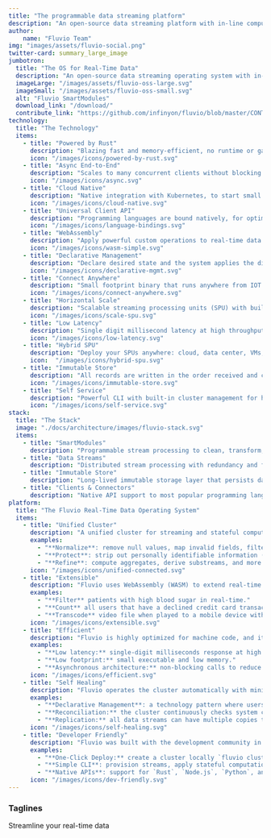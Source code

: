 ```yaml
---
title: "The programmable data streaming platform"
description: "An open-source data streaming platform with in-line computation capabilities. Use SmartModules to upload your custom logic and modify data as it moves over the network."
author:
    name: "Fluvio Team"
img: "images/assets/fluvio-social.png"
twitter-card: summary_large_image
jumbotron:
  title: "The OS for Real-Time Data"
  description: "An open-source data streaming operating system with in-line transformation capabilities. Apply your [SmartModules](/docs/smartmodules/overview) to aggregate, correlate, and transform data records in real-time."
  imageLarge: "/images/assets/fluvio-oss-large.svg"
  imageSmall: "/images/assets/fluvio-oss-small.svg"
  alt: "Fluvio SmartModules"
  download_link: "/download/"
  contribute_link: "https://github.com/infinyon/fluvio/blob/master/CONTRIBUTING.md"
technology:
  title: "The Technology"
  items:
    - title: "Powered by Rust"
      description: "Blazing fast and memory-efficient, no runtime or garbage collector."
      icon: "/images/icons/powered-by-rust.svg"
    - title: "Async End-to-End"
      description: "Scales to many concurrent clients without blocking threads."
      icon: "/images/icons/async.svg"
    - title: "Cloud Native"
      description: "Native integration with Kubernetes, to start small and scale on demand."
      icon: "/images/icons/cloud-native.svg"
    - title: "Universal Client API"
      description: "Programming languages are bound natively, for optimal performance."
      icon: "/images/icons/language-bindings.svg"
    - title: "WebAssembly"
      description: "Apply powerful custom operations to real-time data streaming."
      icon: "/images/icons/wasm-simple.svg"
    - title: "Declarative Management"
      description: "Declare desired state and the system applies the difference."
      icon: "/images/icons/declarative-mgmt.svg"
    - title: "Connect Anywhere"
      description: "Small footprint binary that runs anywhere from IOT device to multi-core servers."
      icon: "/images/icons/connect-anywhere.svg"
    - title: "Horizontal Scale"
      description: "Scalable streaming processing units (SPU) with built-in replicas, partitions and failover."
      icon: "/images/icons/scale-spu.svg"
    - title: "Low Latency"
      description: "Single digit millisecond latency at high throughput and consistent variance up to p99."
      icon: "/images/icons/low-latency.svg"
    - title: "Hybrid SPU"
      description: "Deploy your SPUs anywhere: cloud, data center, VMs, desktop, etc."
      icon:  "/images/icons/hybrid-spu.svg"
    - title: "Immutable Store"
      description: "All records are written in the order received and cannot be altered."
      icon: "/images/icons/immutable-store.svg"
    - title: "Self Service"
      description: "Powerful CLI with built-in cluster management for hands-off operations."
      icon: "/images/icons/self-service.svg"
stack:
  title: "The Stack"
  image: "./docs/architecture/images/fluvio-stack.svg"
  items:
    - title: "SmartModules"
      description: "Programmable stream processing to clean, transform, correlate, and derive insights from data in real-time."
    - title: "Data Streams"
      description: "Distributed stream processing with redundancy and failover to prevent data loss and minimize downtime."
    - title: "Immutable Store"
      description: "Long-lived immutable storage layer that persists data without compromising latency."
    - title: "Clients & Connectors"
      description: "Native API support to most popular programming languages & connector catalog (in preview)."
platform:
  title: "The Fluvio Real-Time Data Operating System"
  items:
    - title: "Unified Cluster"
      description: "A unified cluster for streaming and stateful computation minimizes delay, reduces operational complexity, and boosts security. When streaming and stateful computation are combined, it sets the foundation for a new class of real-time streaming use cases unique to Fluvio. For example:"
      examples:
        - "**Normalize**: remove null values, map invalid fields, filter out records, and more."
        - "**Protect**: strip out personally identifiable information (PII), and encrypt fields."
        - "**Refine**: compute aggregates, derive substreams, and more."
      icon: "/images/icons/unified-connected.svg"
    - title: "Extensible"
      description: "Fluvio uses WebAssembly (WASM) to extend real-time stateful computation to a countless number of use cases. Custom modules are loaded dynamically and applied to any number of data streams. For example:"
      examples:
        - "**Filter** patients with high blood sugar in real-time."
        - "**Count** all users that have a declined credit card transactions."
        - "**Transcode** video file when played to a mobile device with insufficient network bandwidth."
      icon: "/images/icons/extensible.svg"
    - title: "Efficient"
      description: "Fluvio is highly optimized for machine code, and it does not require a virtual machine or garbage collection. It can scale from IOT devices such as Raspberry Pi to multi-core servers."
      examples:
        - "**Low latency:** single-digit milliseconds response at high throughput and consistent variance."
        - "**Low footprint:** small executable and low memory."
        - "**Asynchronous architecture:** non-blocking calls to reduce latency and scale to a large number of concurrent streams."
      icon: "/images/icons/efficient.svg"
    - title: "Self Healing"
      description: "Fluvio operates the cluster automatically with minimum human intervention. The platform implements self-healing by combining a variety of technologies:"
      examples:
        - "**Declarative Management**: a technology pattern where users declare intent and the system provisions resources as they become available."
        - "**Reconciliation:** the cluster continuously checks system components and brings them to a stable state."
        - "**Replication:** all data streams can have multiple copies to reduce the possibility of data loss during outages."
      icon: "/images/icons/self-healing.svg"
    - title: "Developer Friendly"
      description: "Fluvio was built with the development community in mind. It offers a powerful CLI for operational efficiency and native language bindings for most common programming languages. For example:"
      examples:
        - "**One-Click Deploy:** create a cluster locally `fluvio cluster start` or login to cloud `fluvio cloud login` with one simple command."
        - "**Simple CLI**: provision streams, apply stateful computations, produce, consume and more."
        - "**Native APIs**: support for `Rust`, `Node.js`, `Python`, and `Java` with other languages coming soon."
      icon: "/images/icons/dev-friendly.svg"
---
```


### Taglines
Streamline your real-time data